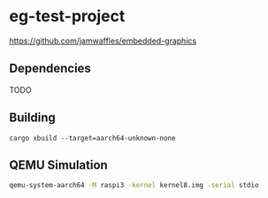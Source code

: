 # eg-test-project

https://github.com/jamwaffles/embedded-graphics

## Dependencies

TODO

## Building

```
cargo xbuild --target=aarch64-unknown-none
```

## QEMU Simulation

```bash
qemu-system-aarch64 -M raspi3 -kernel kernel8.img -serial stdio
```
